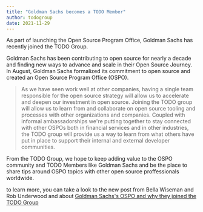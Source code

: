 ```yaml
---
title: "Goldman Sachs becomes a TODO Member"
author: todogroup
date: 2021-11-29
---
```



As part of launching the Open Source Program Office, Goldman Sachs has recently joined the TODO Group.

Goldman Sachs has been contributing to open source for nearly a decade and finding new ways to advance and scale in their Open Source Journey. 
In August, Goldman Sachs formalized its commitment to open source and created an Open Source Program Office (OSPO).

> As we have seen work well at other companies, having a single team responsible for the open source strategy will allow us to accelerate and deepen our investment in open source.
> Joining the TODO group will allow us to learn from and collaborate on open source tooling and processes with other organizations and companies. Coupled with informal ambassadorships 
> we're putting together to stay connected with other OSPOs both in financial services and in other industries, the TODO group will provide us a way to learn from what others have put in place to support their internal and external developer communities.

From the TODO Group, we hope to keep adding value to the OSPO community and TODO Members like Goldman Sachs and be the place to share tips around OSPO topics with other open source proffessionals worldwide.


to learn more, you can take a look to the new post from Bella Wiseman and Rob Underwood and about [Goldman Sachs's OSPO and why they joined the TODO Group](https://developer.gs.com/blog/our-open-source-program-office-and-todo-group/)


